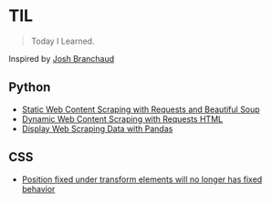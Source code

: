 # TIL

> Today I Learned.

Inspired by [Josh Branchaud](https://dev.to/jbranchaud/how-i-built-a-learning-machine-45k9)

## Python

- [Static Web Content Scraping with Requests and Beautiful Soup](/python/static-web-content-scraping-with-requests-and-beautiful-soup.md)
- [Dynamic Web Content Scraping with Requests HTML](/python/dynamic-web-content-scraping-with-requests-html.md)
- [Display Web Scraping Data with Pandas](/python/display-web-scraping-data-with-pandas.md)

## CSS

- [Position fixed under transform elements will no longer has fixed behavior](/css/position-fixed-under-transform-elements-will-no-longer-has-fixed-behavior.md)
